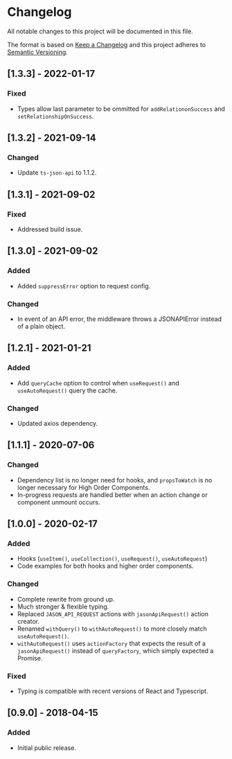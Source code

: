 # Changelog

All notable changes to this project will be documented in this file.

The format is based on [Keep a Changelog](http://keepachangelog.com/en/1.0.0/)
and this project adheres to [Semantic Versioning](http://semver.org/spec/v2.0.0.html).

## [1.3.3] - 2022-01-17
### Fixed
- Types allow last parameter to be ommitted for `addRelationonSuccess` and `setRelationshipOnSuccess`.

## [1.3.2] - 2021-09-14
### Changed
- Update `ts-json-api` to 1.1.2.

## [1.3.1] - 2021-09-02
### Fixed
- Addressed build issue.

## [1.3.0] - 2021-09-02
### Added
- Added `suppressError` option to request config.

### Changed
- In event of an API error, the middleware throws a JSONAPIError instead of a plain object.

## [1.2.1] - 2021-01-21
### Added
- Add `queryCache` option to control when `useRequest()`
  and `useAutoRequest()` query the cache.

### Changed
- Updated axios dependency.

## [1.1.1] - 2020-07-06
### Changed
- Dependency list is no longer need for hooks, and `propsToWatch`
  is no longer necessary for High Order Components.
- In-progress requests are handled better when an action change or
  component unmount occurs.

## [1.0.0] - 2020-02-17
### Added
- Hooks (`useItem()`, `useCollection()`, `useRequest()`, `useAutoRequest`)
- Code examples for both hooks and higher order components.

### Changed
- Complete rewrite from ground up.
- Much stronger & flexible typing.
- Replaced `JASON_API_REQUEST` actions with `jasonApiRequest()` action creator.
- Renamed `withQuery()` to `withAutoRequest()` to more closely match `useAutoRequest()`.
- `withAutoRequest()` uses `actionFactory` that expects the result of a `jasonApiRequest()`
  instead of `queryFactory`, which simply expected a Promise.

### Fixed
- Typing is compatible with recent versions of React and Typescript.

## [0.9.0] - 2018-04-15
### Added
- Initial public release.
